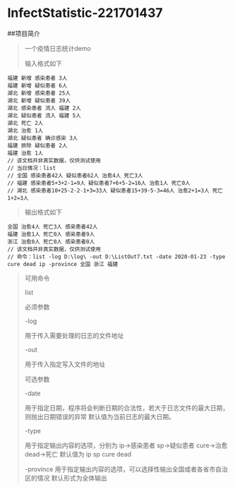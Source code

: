 # InfectStatistic-221701437

##项目简介
> 一个疫情日志统计demo
>
> 输入格式如下
```
福建 新增 感染患者 3人
福建 新增 疑似患者 6人
湖北 新增 感染患者 25人
湖北 新增 疑似患者 39人
湖北 感染患者 流入 福建 2人
湖北 疑似患者 流入 福建 5人
湖北 死亡 2人
湖北 治愈 1人
湖北 疑似患者 确诊感染 3人
福建 排除 疑似患者 2人
福建 治愈 1人
// 该文档并非真实数据，仅供测试使用
// 当日情况：list
// 全国 感染患者42人 疑似患者62人 治愈4人 死亡3人
// 福建 感染患者5+3+2-1=9人 疑似患者7+6+5-2=16人 治愈1人 死亡0人
// 湖北 感染患者10+25-2-2-1+3=33人 疑似患者15+39-5-3=46人 治愈2+1=3人 死亡1+2=3人
```
> 输出格式如下
```
全国 治愈4人 死亡3人 感染患者42人
福建 治愈1人 死亡0人 感染患者9人
浙江 治愈0人 死亡0人 感染患者0人
// 该文档并非真实数据，仅供测试使用
// 命令：list -log D:\log\ -out D:\ListOut7.txt -date 2020-01-23 -type cure dead ip -province 全国 浙江 福建
```
> 可用命令
>
> list
>
> 必须参数
>
> -log
>
> 用于传入需要处理的日志的文件地址
>
> -out 
>
> 用于传入指定写入文件的地址
>
> 可选参数
>
> -date
>
> 用于指定日期，程序将会判断日期的合法性，若大于日志文件的最大日期，则抛出日期错误的异常
> 默认值为当前日志的最大日期。
>
> -type
>
> 用于指定输出内容的选项，分别为
> ip->感染患者 sp->疑似患者 cure->治愈 dead->死亡
> 默认值为 ip sp cure dead
> 
> -province
> 用于指定输出内容的选项，可以选择性输出全国或者各省市自治区的情况
> 默认形式为全体输出

